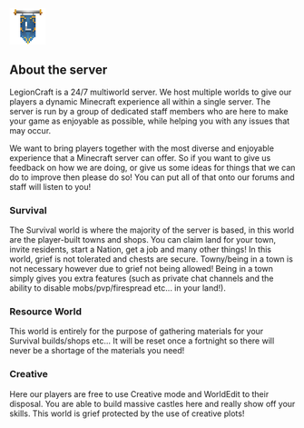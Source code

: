 ![ribbon](L-ribbon.png)

## About the server

LegionCraft is a 24/7 multiworld server. We host multiple worlds to give our players a dynamic Minecraft experience all within a single server. The server is run by a group of dedicated staff members who are here to make your game as enjoyable as possible, while helping you with any issues that may occur.

We want to bring players together with the most diverse and enjoyable experience that a Minecraft server can offer. So if you want to give us feedback on how we are doing, or give us some ideas for things that we can do to improve then please do so! You can put all of that onto our forums and staff will listen to you!

### Survival
The Survival world is where the majority of the server is based, in this world are the player-built towns and shops. You can claim land for your town, invite residents, start a Nation, get a job and many other things! In this world, grief is not tolerated and chests are secure.
Towny/being in a town is not necessary however due to grief not being allowed! Being in a town simply gives you extra features (such as private chat channels and the ability to disable mobs/pvp/firespread etc... in your land!).

### Resource World
This world is entirely for the purpose of gathering materials for your Survival builds/shops etc... It will be reset once a fortnight so there will never be a shortage of the materials you need!

### Creative 
Here our players are free to use Creative mode and WorldEdit to their disposal. You are able to build massive castles here and really show off your skills. This world is grief protected by the use of creative plots!
